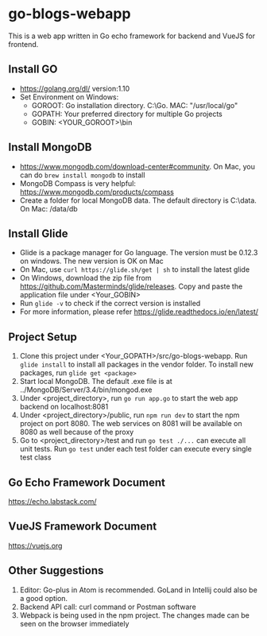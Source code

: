 # go-blogs-webapp
This is a web app written in Go echo framework for backend and VueJS for frontend.

## Install GO
   - https://golang.org/dl/ version:1.10
   - Set Environment on Windows:
     - GOROOT: Go installation directory. C:\Go. MAC: "/usr/local/go"
     - GOPATH: Your preferred directory for multiple Go projects
     - GOBIN: <YOUR_GOROOT>\bin

## Install MongoDB
   - https://www.mongodb.com/download-center#community. On Mac, you can do ```brew install mongodb``` to install
   - MongoDB Compass is very helpful: https://www.mongodb.com/products/compass
   - Create a folder for local MongoDB data. The default directory is C:\data. On Mac: /data/db
   
## Install Glide
   - Glide is a package manager for Go language. The version must be 0.12.3 on windows. The new version is OK on Mac
   - On Mac, use ```curl https://glide.sh/get | sh``` to install the latest glide
   - On Windows, download the zip file from https://github.com/Masterminds/glide/releases. Copy and paste the application file under <Your_GOBIN>
   - Run ```glide -v``` to check if the correct version is installed
   - For more information, please refer https://glide.readthedocs.io/en/latest/

## Project Setup
1. Clone this project under <Your_GOPATH>/src/go-blogs-webapp. Run ```glide install``` to install all packages in the vendor folder. To install new packages, run ```glide get <package>```
2. Start local MongoDB. The default .exe file is at ../MongoDB/Server/3.4/bin/mongod.exe
3. Under <project_directory>, run ```go run app.go``` to start the web app backend on localhost:8081
4. Under <project_directory>/public, run ```npm run dev``` to start the npm project on port 8080. The web services on 8081 will be available on 8080 as well because of the proxy
5. Go to <project_directory>/test and run ```go test ./...``` can execute all unit tests. Run ```go test``` under each test folder can execute every single test class

## Go Echo Framework Document
https://echo.labstack.com/

## VueJS Framework Document
https://vuejs.org

## Other Suggestions
1. Editor: Go-plus in Atom is recommended. GoLand in Intellij could also be a good option.
2. Backend API call: curl command or Postman software
3. Webpack is being used in the npm project. The changes made can be seen on the browser immediately 
